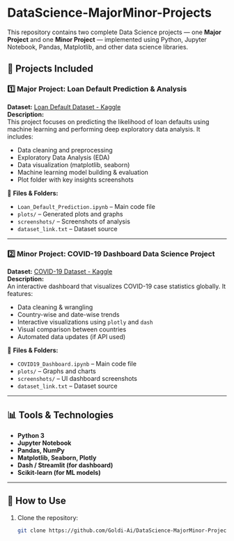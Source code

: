 # DataScience-MajorMinor-Projects

This repository contains two complete Data Science projects — one **Major Project** and one **Minor Project** — implemented using Python, Jupyter Notebook, Pandas, Matplotlib, and other data science libraries.

## 📌 Projects Included

### 1️⃣ Major Project: Loan Default Prediction & Analysis
**Dataset:** [Loan Default Dataset - Kaggle](https://www.kaggle.com/datasets/nikhil1e9/loan-default)  
**Description:**  
This project focuses on predicting the likelihood of loan defaults using machine learning and performing deep exploratory data analysis. It includes:  
- Data cleaning and preprocessing  
- Exploratory Data Analysis (EDA)  
- Data visualization (matplotlib, seaborn)  
- Machine learning model building & evaluation  
- Plot folder with key insights screenshots

📂 **Files & Folders:**
- `Loan_Default_Prediction.ipynb` – Main code file  
- `plots/` – Generated plots and graphs  
- `screenshots/` – Screenshots of analysis  
- `dataset_link.txt` – Dataset source

---

### 2️⃣ Minor Project: COVID-19 Dashboard Data Science Project
**Dataset:** [COVID-19 Dataset - Kaggle](https://www.kaggle.com/datasets/imdevskp/corona-virus-report)  
**Description:**  
An interactive dashboard that visualizes COVID-19 case statistics globally. It features:  
- Data cleaning & wrangling  
- Country-wise and date-wise trends  
- Interactive visualizations using `plotly` and `dash`  
- Visual comparison between countries  
- Automated data updates (if API used)

📂 **Files & Folders:**
- `COVID19_Dashboard.ipynb` – Main code file  
- `plots/` – Graphs and charts  
- `screenshots/` – UI dashboard screenshots  
- `dataset_link.txt` – Dataset source

---

## 📊 Tools & Technologies
- **Python 3**
- **Jupyter Notebook**
- **Pandas, NumPy**
- **Matplotlib, Seaborn, Plotly**
- **Dash / Streamlit (for dashboard)**
- **Scikit-learn (for ML models)**

---

## 📜 How to Use
1. Clone the repository:
   ```bash
   git clone https://github.com/Goldi-Ai/DataScience-MajorMinor-Projects.git
